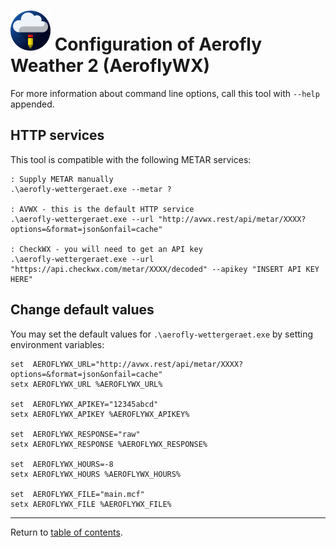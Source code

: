 ![](./favicon-64x64.png) Configuration of Aerofly Weather 2 (AeroflyWX)
=======================================================================

For more information about command line options, call this tool with `--help` appended.

HTTP services
-------------

This tool is compatible with the following METAR services:

```batch
: Supply METAR manually
.\aerofly-wettergeraet.exe --metar ?

: AVWX - this is the default HTTP service
.\aerofly-wettergeraet.exe --url "http://avwx.rest/api/metar/XXXX?options=&format=json&onfail=cache"

: CheckWX - you will need to get an API key
.\aerofly-wettergeraet.exe --url "https://api.checkwx.com/metar/XXXX/decoded" --apikey "INSERT API KEY HERE"
```

Change default values
---------------------

You may set the default values for `.\aerofly-wettergeraet.exe` by setting environment variables:

```batch
set  AEROFLYWX_URL="http://avwx.rest/api/metar/XXXX?options=&format=json&onfail=cache"
setx AEROFLYWX_URL %AEROFLYWX_URL%

set  AEROFLYWX_APIKEY="12345abcd"
setx AEROFLYWX_APIKEY %AEROFLYWX_APIKEY%

set  AEROFLYWX_RESPONSE="raw"
setx AEROFLYWX_RESPONSE %AEROFLYWX_RESPONSE%

set  AEROFLYWX_HOURS=-8
setx AEROFLYWX_HOURS %AEROFLYWX_HOURS%

set  AEROFLYWX_FILE="main.mcf"
setx AEROFLYWX_FILE %AEROFLYWX_FILE%
```

---

Return to [table of contents](../README.md).
